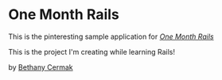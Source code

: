 # One Month Rails

This is the pinteresting sample application for
[*One Month Rails*](http://onemonthrails.com)

This is the project I'm creating while learning Rails!

by [Bethany Cermak](http://myfamily.vacations)